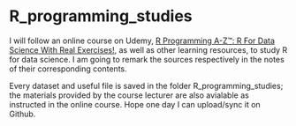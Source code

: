 # R_programming_studies

I will follow an online course on Udemy, [R Programming A-Z™: R For Data Science With Real Exercises!](https://user-images.githubusercontent.com/68281774/123816169-fe962180-d8ee-11eb-87f0-5106ac08eeb0.png), as well as other learning resources, to study R for data science. I am going to remark the sources respectively in the notes of their corresponding contents.

Every dataset and useful file is saved in the folder R_programming_studies; the materials provided by the course lecturer are also avialable as instructed in the online course. Hope one day I can upload/sync it on Github.
